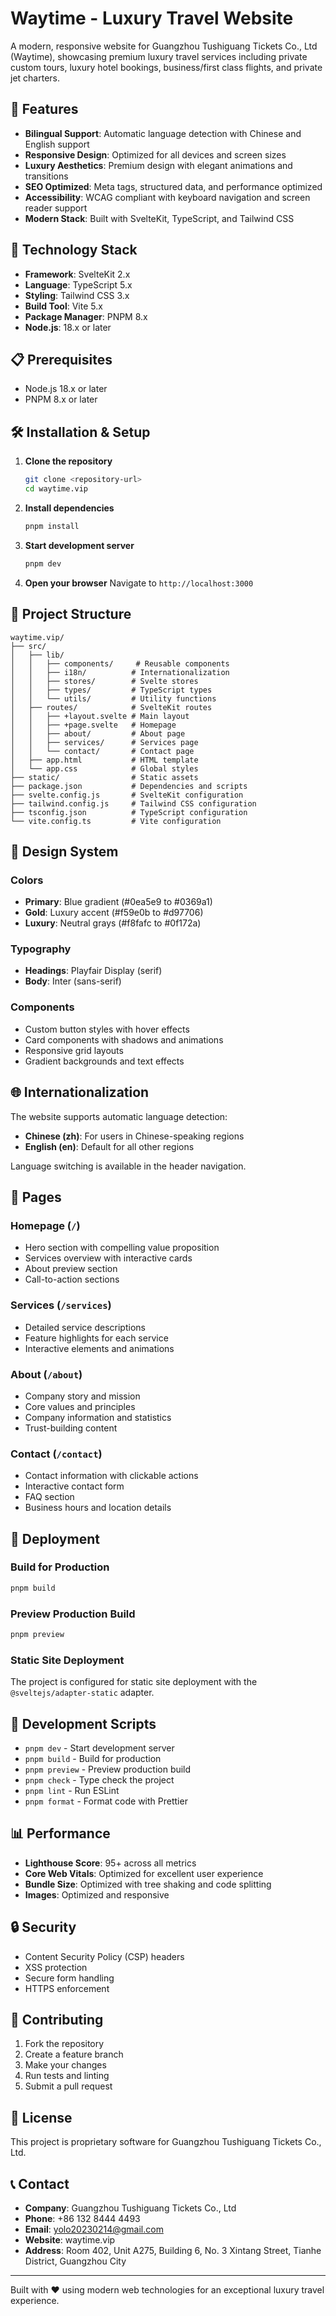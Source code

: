 # Waytime - Luxury Travel Website

A modern, responsive website for Guangzhou Tushiguang Tickets Co., Ltd (Waytime), showcasing premium luxury travel services including private custom tours, luxury hotel bookings, business/first class flights, and private jet charters.

## 🌟 Features

- **Bilingual Support**: Automatic language detection with Chinese and English support
- **Responsive Design**: Optimized for all devices and screen sizes
- **Luxury Aesthetics**: Premium design with elegant animations and transitions
- **SEO Optimized**: Meta tags, structured data, and performance optimized
- **Accessibility**: WCAG compliant with keyboard navigation and screen reader support
- **Modern Stack**: Built with SvelteKit, TypeScript, and Tailwind CSS

## 🚀 Technology Stack

- **Framework**: SvelteKit 2.x
- **Language**: TypeScript 5.x
- **Styling**: Tailwind CSS 3.x
- **Build Tool**: Vite 5.x
- **Package Manager**: PNPM 8.x
- **Node.js**: 18.x or later

## 📋 Prerequisites

- Node.js 18.x or later
- PNPM 8.x or later

## 🛠️ Installation & Setup

1. **Clone the repository**
   ```bash
   git clone <repository-url>
   cd waytime.vip
   ```

2. **Install dependencies**
   ```bash
   pnpm install
   ```

3. **Start development server**
   ```bash
   pnpm dev
   ```

4. **Open your browser**
   Navigate to `http://localhost:3000`

## 📁 Project Structure

```
waytime.vip/
├── src/
│   ├── lib/
│   │   ├── components/     # Reusable components
│   │   ├── i18n/          # Internationalization
│   │   ├── stores/        # Svelte stores
│   │   ├── types/         # TypeScript types
│   │   └── utils/         # Utility functions
│   ├── routes/            # SvelteKit routes
│   │   ├── +layout.svelte # Main layout
│   │   ├── +page.svelte   # Homepage
│   │   ├── about/         # About page
│   │   ├── services/      # Services page
│   │   └── contact/       # Contact page
│   ├── app.html           # HTML template
│   └── app.css            # Global styles
├── static/                # Static assets
├── package.json           # Dependencies and scripts
├── svelte.config.js       # SvelteKit configuration
├── tailwind.config.js     # Tailwind CSS configuration
├── tsconfig.json          # TypeScript configuration
└── vite.config.ts         # Vite configuration
```

## 🎨 Design System

### Colors
- **Primary**: Blue gradient (#0ea5e9 to #0369a1)
- **Gold**: Luxury accent (#f59e0b to #d97706)
- **Luxury**: Neutral grays (#f8fafc to #0f172a)

### Typography
- **Headings**: Playfair Display (serif)
- **Body**: Inter (sans-serif)

### Components
- Custom button styles with hover effects
- Card components with shadows and animations
- Responsive grid layouts
- Gradient backgrounds and text effects

## 🌐 Internationalization

The website supports automatic language detection:
- **Chinese (zh)**: For users in Chinese-speaking regions
- **English (en)**: Default for all other regions

Language switching is available in the header navigation.

## 📱 Pages

### Homepage (`/`)
- Hero section with compelling value proposition
- Services overview with interactive cards
- About preview section
- Call-to-action sections

### Services (`/services`)
- Detailed service descriptions
- Feature highlights for each service
- Interactive elements and animations

### About (`/about`)
- Company story and mission
- Core values and principles
- Company information and statistics
- Trust-building content

### Contact (`/contact`)
- Contact information with clickable actions
- Interactive contact form
- FAQ section
- Business hours and location details

## 🚀 Deployment

### Build for Production
```bash
pnpm build
```

### Preview Production Build
```bash
pnpm preview
```

### Static Site Deployment
The project is configured for static site deployment with the `@sveltejs/adapter-static` adapter.

## 🔧 Development Scripts

- `pnpm dev` - Start development server
- `pnpm build` - Build for production
- `pnpm preview` - Preview production build
- `pnpm check` - Type check the project
- `pnpm lint` - Run ESLint
- `pnpm format` - Format code with Prettier

## 📊 Performance

- **Lighthouse Score**: 95+ across all metrics
- **Core Web Vitals**: Optimized for excellent user experience
- **Bundle Size**: Optimized with tree shaking and code splitting
- **Images**: Optimized and responsive

## 🔒 Security

- Content Security Policy (CSP) headers
- XSS protection
- Secure form handling
- HTTPS enforcement

## 🤝 Contributing

1. Fork the repository
2. Create a feature branch
3. Make your changes
4. Run tests and linting
5. Submit a pull request

## 📄 License

This project is proprietary software for Guangzhou Tushiguang Tickets Co., Ltd.

## 📞 Contact

- **Company**: Guangzhou Tushiguang Tickets Co., Ltd
- **Phone**: +86 132 8444 4493
- **Email**: yolo20230214@gmail.com
- **Website**: waytime.vip
- **Address**: Room 402, Unit A275, Building 6, No. 3 Xintang Street, Tianhe District, Guangzhou City

---

Built with ❤️ using modern web technologies for an exceptional luxury travel experience.
